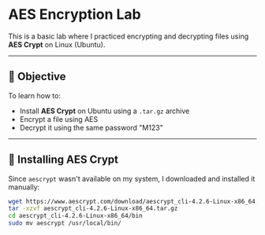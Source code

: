 # AES Encryption Lab

This is a basic lab where I practiced encrypting and decrypting files using **AES Crypt** on Linux (Ubuntu).

---

## 🧩 Objective

To learn how to:
- Install **AES Crypt** on Ubuntu using a `.tar.gz` archive
- Encrypt a file using AES
- Decrypt it using the same password "M123"

---

## 🔧 Installing AES Crypt

Since `aescrypt` wasn't available on my system, I downloaded and installed it manually:

```bash
wget https://www.aescrypt.com/download/aescrypt_cli-4.2.6-Linux-x86_64.tar.gz
tar -xzvf aescrypt_cli-4.2.6-Linux-x86_64.tar.gz
cd aescrypt_cli-4.2.6-Linux-x86_64/bin
sudo mv aescrypt /usr/local/bin/

